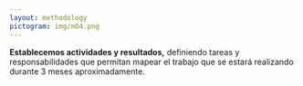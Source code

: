 ```yaml
---
layout: methodology
pictogram: img/m04.png
---
```


<b>Establecemos actividades y resultados,</b> definiendo tareas y responsabilidades que permitan mapear el trabajo que se estará realizando durante 3 meses aproximadamente.